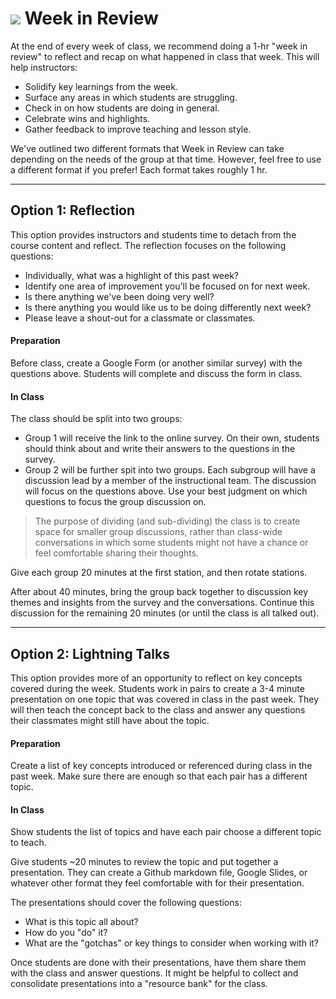 # ![](https://ga-dash.s3.amazonaws.com/production/assets/logo-9f88ae6c9c3871690e33280fcf557f33.png) Week in Review

At the end of every week of class, we recommend doing a 1-hr "week in review" to reflect and recap on what happened in class that week. This will help instructors:
- Solidify key learnings from the week.
- Surface any areas in which students are struggling.
- Check in on how students are doing in general.
- Celebrate wins and highlights.
- Gather feedback to improve teaching and lesson style.

We've outlined two different formats that Week in Review can take depending on the needs of the group at that time. However, feel free to use a different format if you prefer! Each format takes roughly 1 hr.

----

## Option 1: Reflection

This option provides instructors and students time to detach from the course content and reflect. The reflection focuses on the following questions:

- Individually, what was a highlight of this past week?
- Identify one area of improvement you'll be focused on for next week.
- Is there anything we've been doing very well?
- Is there anything you would like us to be doing differently next week?
- Please leave a shout-out for a classmate or classmates.

#### Preparation

Before class, create a Google Form (or another similar survey) with the questions above. Students will complete and discuss the form in class.

#### In Class

The class should be split into two groups:
- Group 1 will receive the link to the online survey. On their own, students should think about and write their answers to the questions in the survey.
- Group 2 will be further spit into two groups. Each subgroup will have a discussion lead by a member of the instructional team. The discussion will focus on the questions above. Use your best judgment on which questions to focus the group discussion on.

> The purpose of dividing (and sub-dividing) the class is to create space for smaller group discussions, rather than class-wide conversations in which some students might not have a chance or feel comfortable sharing their thoughts.

Give each group 20 minutes at the first station, and then rotate stations.

After about 40 minutes, bring the group back together to discussion key themes and insights from the survey and the conversations. Continue this discussion for the remaining 20 minutes (or until the class is all talked out).

-----

## Option 2: Lightning Talks

This option provides more of an opportunity to reflect on key concepts covered during the week. Students work in pairs to create a 3-4 minute presentation on one topic that was covered in class in the past week. They will then teach the concept back to the class and answer any questions their classmates might still have about the topic.

#### Preparation

Create a list of key concepts introduced or referenced during class in the past week. Make sure there are enough so that each pair has a different topic.

#### In Class

Show students the list of topics and have each pair choose a different topic to teach. 

Give students ~20 minutes to review the topic and put together a presentation. They can create a Github markdown file, Google Slides, or whatever other format they feel comfortable with for their presentation.

The presentations should cover the following questions:
- What is this topic all about?
- How do you "do" it? 
- What are the "gotchas" or key things to consider when working with it?

Once students are done with their presentations, have them share them with the class and answer questions. It might be helpful to collect and consolidate presentations into a "resource bank" for the class.